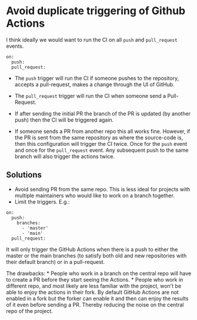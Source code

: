 # Avoid duplicate triggering of Github Actions

I think ideally we would want to run the CI on all `push` and `pull_request` events.

```
on:
  push:
  pull_request:
```

* The `push` trigger will run the CI if someone pushes to the repository, accepts a pull-request, makes a change through the UI of GitHub.
* The `pull_request` trigger will run the CI when someone send a Pull-Request.

* If after sending the initial PR the branch of the PR is updated (by another push) then the CI will be triggered again.

* If someone sends a PR from another repo this all works fine. However, if the PR is sent from the same repository as where the source-code is, then this configuration will trigger the CI twice. Once for the `push` event and once for the `pull_request` event. Any subsequent push to the same branch will also trigger the actions twice.

## Solutions

* Avoid sending PR from the same repo. This is less ideal for projects with multiple maintainers who would like to work on a branch together.
* Limit the triggers. E.g.:

```
on:
  push:
    branches:
      - 'master'
      - 'main'
  pull_request:
```

It will only trigger the GitHub Actions when there is a push to either the master or the main branches (to satisfy both old and new repositories with their default branch) or in a pull-request.

The drawbacks:
    * People who work in a branch on the central repo will have to create a PR before they start seeing the Actions.
    * People who work in different repo, and most likely are less familiar with the project, won't be able to enjoy the actions in their fork. By default GitHub Actions are not enabled in a fork but the forker can enable it and then can enjoy the results of it even before sending a PR. Thereby reducing the noise on the central repo of the project.


